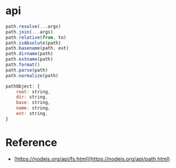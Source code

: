 # api

```js
path.resolve(...args)
path.join(...args)
path.relative(from, to)
path.isAbsolute(path)
path.basename(path, ext)
path.dirname(path)
path.extname(path)
path.format()
path.parse(path)
path.normalize(path)
```

```js
pathObject: {
    root: string,
    dir: string,
    base: string,
    name: string,
    ext: string,
}
```

# Reference

- [https://nodejs.org/api/fs.html](https://nodejs.org/api/path.html)
